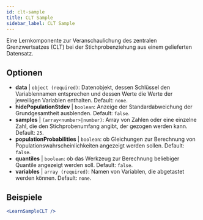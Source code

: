 ```yaml
---
id: clt-sample
title: CLT Sample
sidebar_label: CLT Sample
---
```


Eine Lernkomponente zur Veranschaulichung des zentralen Grenzwertsatzes (CLT) bei der Stichprobenziehung aus einem gelieferten Datensatz.

## Optionen

* __data__ | `object (required)`: Datenobjekt, dessen Schlüssel den Variablennamen entsprechen und dessen Werte die Werte der jeweiligen Variablen enthalten. Default: `none`.
* __hidePopulationStdev__ | `boolean`: Anzeige der Standardabweichung der Grundgesamtheit ausblenden. Default: `false`.
* __samples__ | `(array<number>|number)`: Array von Zahlen oder eine einzelne Zahl, die den Stichprobenumfang angibt, der gezogen werden kann. Default: `25`.
* __populationProbabilities__ | `boolean`: ob Gleichungen zur Berechnung von Populationswahrscheinlichkeiten angezeigt werden sollen. Default: `false`.
* __quantiles__ | `boolean`: ob das Werkzeug zur Berechnung beliebiger Quantile angezeigt werden soll. Default: `false`.
* __variables__ | `array (required)`: Namen von Variablen, die abgetastet werden können. Default: `none`.


## Beispiele

```jsx live
<LearnSampleCLT />
```

